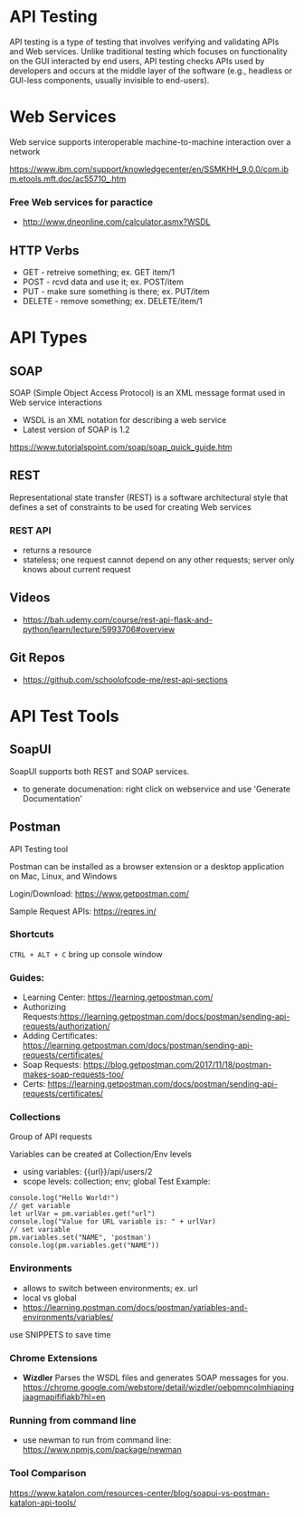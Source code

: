 # API Testing

API testing is a type of testing that involves verifying and validating APIs and Web services. Unlike traditional testing which focuses on functionality on the GUI interacted by end users, API testing checks APIs used by developers and occurs at the middle layer of the software (e.g., headless or GUI-less components, usually invisible to end-users).

# Web Services
Web service supports interoperable machine-to-machine interaction over a network

https://www.ibm.com/support/knowledgecenter/en/SSMKHH_9.0.0/com.ibm.etools.mft.doc/ac55710_.htm

### Free Web services for paractice
- http://www.dneonline.com/calculator.asmx?WSDL

## HTTP Verbs

- GET - retreive something; ex. GET item/1
- POST - rcvd data and use it; ex. POST/item
- PUT - make sure something is there; ex. PUT/item
- DELETE - remove something; ex. DELETE/item/1


# API Types

## SOAP
SOAP (Simple Object Access Protocol) is an XML message format used in Web service interactions
- WSDL is an XML notation for describing a web service
 - Latest version of SOAP is 1.2

https://www.tutorialspoint.com/soap/soap_quick_guide.htm


## REST

Representational state transfer (REST) is a software architectural style that defines a set of constraints to be used for creating Web services

### REST API

- returns a resource
- stateless; one request cannot depend on any other requests; server only knows about current request

## Videos
 - https://bah.udemy.com/course/rest-api-flask-and-python/learn/lecture/5993706#overview

## Git Repos
- https://github.com/schoolofcode-me/rest-api-sections


# API Test Tools

## SoapUI

SoapUI supports both REST and SOAP services. 

- to generate documenation: right click on webservice and use 'Generate Documentation'


## Postman

API Testing tool

Postman can be installed as a browser extension or a desktop application on Mac, Linux, and Windows

Login/Download: https://www.getpostman.com/

Sample Request APIs: https://reqres.in/

### Shortcuts

```CTRL + ALT + C``` bring up console window
### Guides:
- Learning Center: https://learning.getpostman.com/
- Authorizing Requests:https://learning.getpostman.com/docs/postman/sending-api-requests/authorization/
- Adding Certificates: https://learning.getpostman.com/docs/postman/sending-api-requests/certificates/
- Soap Requests: https://blog.getpostman.com/2017/11/18/postman-makes-soap-requests-too/
- Certs: https://learning.getpostman.com/docs/postman/sending-api-requests/certificates/

### Collections
Group of API requests

Variables can be created at Collection/Env levels
- using variables: {{url}}/api/users/2
- scope levels: collection; env; global
Test Example:
```
console.log("Hello World!")
// get variable
let urlVar = pm.variables.get("url")
console.log("Value for URL variable is: " + urlVar)
// set variable
pm.variables.set("NAME", 'postman')
console.log(pm.variables.get("NAME"))
```

### Environments

- allows to switch between environments; ex. url
- local vs global
- https://learning.postman.com/docs/postman/variables-and-environments/variables/


use SNIPPETS to save time

### Chrome Extensions

- **Wizdler** Parses the WSDL files and generates SOAP messages for you.
https://chrome.google.com/webstore/detail/wizdler/oebpmncolmhiapingjaagmapififiakb?hl=en

### Running from command line

- use newman to run from command line: https://www.npmjs.com/package/newman

### Tool Comparison
https://www.katalon.com/resources-center/blog/soapui-vs-postman-katalon-api-tools/

